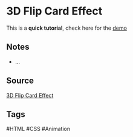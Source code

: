 # 3D Flip Card Effect
This is a **quick tutorial**, check here for the [demo](https://aldopolojr.github.io/3D-flip-card/)

## Notes
- …

## Source
[3D Flip Card Effect](https://youtu.be/uR7EbQImYmo)

## Tags
#HTML #CSS #Animation